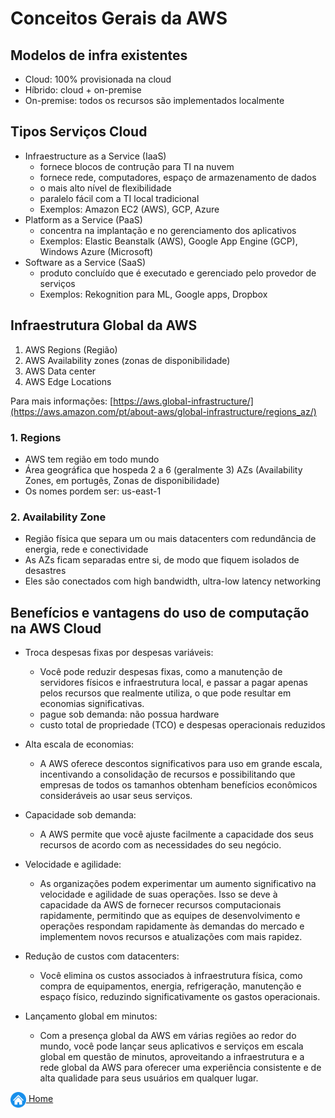 # Conceitos Gerais da AWS

## Modelos de infra existentes

* Cloud: 100% provisionada na cloud
* Híbrido: cloud + on-premise
* On-premise: todos os recursos são implementados localmente

## Tipos Serviços Cloud

* Infraestructure as a Service (IaaS)
    - fornece blocos de contrução para TI na nuvem
    - fornece rede, computadores, espaço de armazenamento de dados
    - o mais alto nível de flexibilidade
    - paralelo fácil com a TI local tradicional
    - Exemplos: Amazon EC2 (AWS), GCP, Azure
* Platform as a Service (PaaS)
    - concentra na implantação e no gerenciamento dos aplicativos
    - Exemplos: Elastic Beanstalk (AWS), Google App Engine (GCP), Windows Azure (Microsoft)
* Software as a Service (SaaS)
    - produto concluído que é executado e gerenciado pelo provedor de serviços
    - Exemplos: Rekognition para ML, Google apps, Dropbox

## Infraestrutura Global da AWS

1. AWS Regions (Região)
2. AWS Availability zones (zonas de disponibilidade)
3. AWS Data center
4. AWS Edge Locations

Para mais informações: [https://aws.global-infrastructure/](https://aws.amazon.com/pt/about-aws/global-infrastructure/regions_az/)

### 1. Regions
* AWS tem região em todo mundo
* Área geográfica que hospeda 2 a 6 (geralmente 3) AZs (Availability Zones, em portugês, Zonas de disponibilidade)
* Os nomes pordem ser: us-east-1


### 2. Availability Zone
* Região física que separa um ou mais datacenters com redundância de energia, rede e conectividade
* As AZs ficam separadas entre si, de modo que fiquem isolados de desastres
* Eles são conectados com high bandwidth, ultra-low latency networking


## Benefícios e vantagens do uso de computação na AWS Cloud

* Troca despesas fixas por despesas variáveis:
    - Você pode reduzir despesas fixas, como a manutenção de servidores físicos e infraestrutura local, e passar a pagar apenas pelos recursos que realmente utiliza, o que pode resultar em economias significativas.
    - pague sob demanda: não possua hardware
    - custo total de propriedade (TCO) e despesas operacionais reduzidos

* Alta escala de economias:
    - A AWS oferece descontos significativos para uso em grande escala, incentivando a consolidação de recursos e possibilitando que empresas de todos os tamanhos obtenham benefícios econômicos consideráveis ao usar seus serviços.

* Capacidade sob demanda:
    - A AWS permite que você ajuste facilmente a capacidade dos seus recursos de acordo com as necessidades do seu negócio.

* Velocidade e agilidade:
    - As organizações podem experimentar um aumento significativo na velocidade e agilidade de suas operações. Isso se deve à capacidade da AWS de fornecer recursos computacionais rapidamente, permitindo que as equipes de desenvolvimento e operações respondam rapidamente às demandas do mercado e implementem novos recursos e atualizações com mais rapidez.

* Redução de custos com datacenters:
    - Você elimina os custos associados à infraestrutura física, como compra de equipamentos, energia, refrigeração, manutenção e espaço físico, reduzindo significativamente os gastos operacionais.

* Lançamento global em minutos:
    - Com a presença global da AWS em várias regiões ao redor do mundo, você pode lançar seus aplicativos e serviços em escala global em questão de minutos, aproveitando a infraestrutura e a rede global da AWS para oferecer uma experiência consistente e de alta qualidade para seus usuários em qualquer lugar.

[<img align="center" src="../images/botao-home.png" height="25" width="25"/> Home](../README.md)